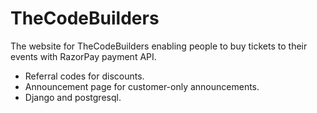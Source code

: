 # TheCodeBuilders
The website for TheCodeBuilders enabling people to buy tickets to their events with RazorPay payment API.
- Referral codes for discounts.
- Announcement page for customer-only announcements.
- Django and postgresql.
